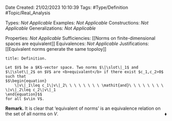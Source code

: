 <div class="topSpace"></div>

Date Created: 21/02/2023 10:10:39
Tags: #Type/Definition #Topic/Real_Analysis

Types: <i>Not Applicable</i>
Examples: <i>Not Applicable</i>
Constructions: <i>Not Applicable</i>
Generalizations: <i>Not Applicable</i>

Properties: <i>Not Applicable</i>
Sufficiencies: [[Norms on finite-dimensional spaces are equivalent]]
Equivalences: <i>Not Applicable</i>
Justifications: [[Equivalent norms generate the same topoloy]]

``` ad-Definition
title: Definition.

Let $V$ be a $K$-vector space. Two norms $\|\slot\|_1$ and $\|\slot\|_2$ on $V$ are <b>equivalent</b> if there exist $c_1,c_2>0$ such that
$$\begin{equation}
    \|v\|_1\leq c_1\|v\|_2\ \ \ \ \ \ \ \ \mathit{and}\ \ \ \ \ \ \ \ \|v\|_2\leq c_2\|v\|_1
\end{equation}$$
for all $v\in V$.

```

<b>Remark.</b> It is clear that ‘equivalent of norms’ is an equivalence relation on the set of all norms on $V$.<span style="float:right;">$\blacklozenge$</span>
